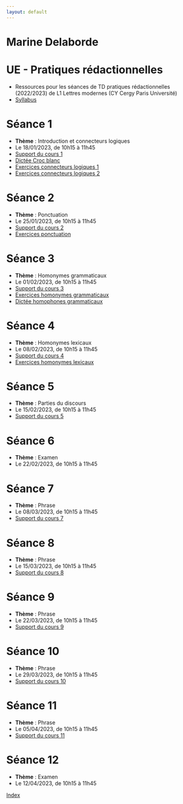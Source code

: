 ```yaml
---
layout: default
---
```


#  Marine Delaborde

# UE - Pratiques rédactionnelles
- Ressources pour les séances de TD pratiques rédactionnelles (2022/2023) de L1 Lettres modernes (CY Cergy Paris Université)
- [Syllabus](files/cours/pratiques-redactionnelles/Syllabus-PR-22-23.pdf)

# Séance 1
- **Thème** : Introduction et connecteurs logiques
- Le 18/01/2023, de 10h15 à 11h45
- [Support du cours 1](files/cours/pratiques-redactionnelles/PR1-Delaborde-2023.pdf)
- [Dictée Croc blanc](files/cours/pratiques-redactionnelles/dictee-croc-blanc.pdf)
- [Exercices connecteurs logiques 1](files/cours/pratiques-redactionnelles/Exercices-connecteurs1.pdf)
- [Exercices connecteurs logiques 2](files/cours/pratiques-redactionnelles/Exercices-connecteurs2.pdf)

# Séance 2
- **Thème** : Ponctuation
- Le 25/01/2023, de 10h15 à 11h45
- [Support du cours 2](files/cours/pratiques-redactionnelles/PR2-Delaborde-2023.pdf)
- [Exercices ponctuation](files/cours/pratiques-redactionnelles/Exercices-ponctuation.pdf)


# Séance 3
- **Thème** : Homonymes grammaticaux
- Le 01/02/2023, de 10h15 à 11h45
- [Support du cours 3](files/cours/pratiques-redactionnelles/PR3-Delaborde-2023.pdf)
- [Exercices homonymes grammaticaux](files/cours/pratiques-redactionnelles/Exercices_PR_homonymes1.pdf)
- [Dictée homophones grammaticaux](files/cours/pratiques-redactionnelles/dictee-homonymes.pdf)

# Séance 4
- **Thème** : Homonymes lexicaux
- Le 08/02/2023, de 10h15 à 11h45
- [Support du cours 4](files/cours/pratiques-redactionnelles/PR4-Delaborde-2023.pdf)
- [Exercices homonymes lexicaux](files/cours/pratiques-redactionnelles/Exercices_PR_homonymes2.pdf)


# Séance 5
- **Thème** : Parties du discours
- Le 15/02/2023, de 10h15 à 11h45
- [Support du cours 5](files/cours/pratiques-redactionnelles/PR5-Delaborde-2023.pdf)

# Séance 6
- **Thème** : Examen
- Le 22/02/2023, de 10h15 à 11h45

# Séance 7
- **Thème** : Phrase
- Le 08/03/2023, de 10h15 à 11h45
- [Support du cours 7](files/cours/pratiques-redactionnelles/PR7-Delaborde-2023.pdf)

# Séance 8
- **Thème** : Phrase
- Le 15/03/2023, de 10h15 à 11h45
- [Support du cours 8](files/cours/pratiques-redactionnelles/PR8-Delaborde-2023.pdf)

# Séance 9
- **Thème** : Phrase
- Le 22/03/2023, de 10h15 à 11h45
- [Support du cours 9](files/cours/pratiques-redactionnelles/PR9-Delaborde-2023.pdf)

# Séance 10
- **Thème** : Phrase
- Le 29/03/2023, de 10h15 à 11h45
- [Support du cours 10](files/cours/pratiques-redactionnelles/PR10-Delaborde-2023.pdf)

# Séance 11
- **Thème** : Phrase
- Le 05/04/2023, de 10h15 à 11h45
- [Support du cours 11](files/cours/pratiques-redactionnelles/PR11-Delaborde-2023.pdf)

# Séance 12
- **Thème** : Examen
- Le 12/04/2023, de 10h15 à 11h45

[Index](./)